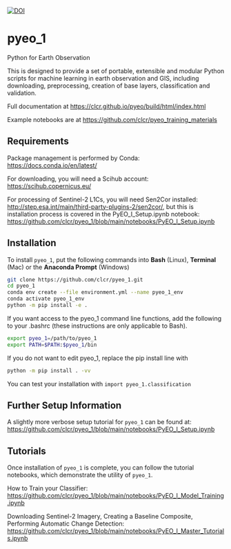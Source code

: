[![DOI](https://zenodo.org/badge/126246599.svg)](https://zenodo.org/badge/latestdoi/126246599)

# pyeo_1
Python for Earth Observation

This is designed to provide a set of portable, extensible and modular Python scripts for machine learning in earth observation and GIS,
including downloading, preprocessing, creation of base layers, classification and validation.

Full documentation at https://clcr.github.io/pyeo/build/html/index.html

Example notebooks are at https://github.com/clcr/pyeo_training_materials

## Requirements
Package management is performed by Conda: https://docs.conda.io/en/latest/

For downloading, you will need a Scihub account: https://scihub.copernicus.eu/

For processing of Sentinel-2 L1Cs, you will need Sen2Cor installed: http://step.esa.int/main/third-party-plugins-2/sen2cor/, but this is installation process is covered in the PyEO_I_Setup.ipynb notebook: https://github.com/clcr/pyeo_1/blob/main/notebooks/PyEO_I_Setup.ipynb

## Installation
To install `pyeo_1`, put the following commands into **Bash** (Linux), **Terminal** (Mac) or the **Anaconda Prompt** (Windows)

```bash
git clone https://github.com/clcr/pyeo_1.git
cd pyeo_1
conda env create --file environment.yml --name pyeo_1_env
conda activate pyeo_1_env
python -m pip install -e .
```
If you want access to the pyeo_1 command line functions, add the following to your .bashrc (these instructions are only applicable to Bash).

```bash
export pyeo_1=/path/to/pyeo_1
export PATH=$PATH:$pyeo_1/bin
```

If you do not want to edit pyeo_1, replace the pip install line with

```bash
python -m pip install . -vv
```

You can test your installation with
`import pyeo_1.classification`

## Further Setup Information
A slightly more verbose setup tutorial for `pyeo_1` can be found at: https://github.com/clcr/pyeo_1/blob/main/notebooks/PyEO_I_Setup.ipynb

## Tutorials
Once installation of `pyeo_1` is complete, you can follow the tutorial notebooks, which demonstrate the utility of `pyeo_1`.

How to Train your Classifier: https://github.com/clcr/pyeo_1/blob/main/notebooks/PyEO_I_Model_Training.ipynb

Downloading Sentinel-2 Imagery, Creating a Baseline Composite, Performing Automatic Change Detection: https://github.com/clcr/pyeo_1/blob/main/notebooks/PyEO_I_Master_Tutorials.ipynb
